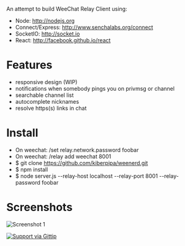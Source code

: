 An attempt to build WeeChat Relay Client using:

 - Node: http://nodejs.org
 - Connect/Express: http://www.senchalabs.org/connect
 - SocketIO: http://socket.io
 - React: http://facebook.github.io/react

# Features

 - responsive design (WIP)
 - notifications when somebody pings you on privmsg or channel
 - searchable channel list
 - autocomplete nicknames
 - resolve https(s) links in chat

# Install

 - On weechat: /set relay.network.password foobar
 - On weechat: /relay add weechat 8001
 - $ git clone https://github.com/kiberpipa/weenerd.git
 - $ npm install
 - $ node server.js --relay-host localhost --relay-port 8001 --relay-password foobar

# Screenshots

![Screenshot 1](http://i.imgur.com/ss3lklU.png)


[![Support via Gittip](https://rawgithub.com/twolfson/gittip-badge/0.2.0/dist/gittip.png)](https://www.gittip.com/Kiberpipa/)
